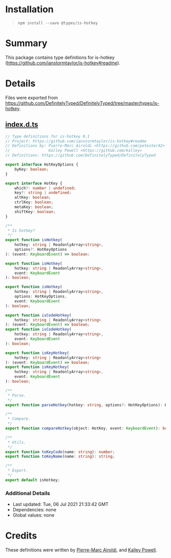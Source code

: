 # Installation
> `npm install --save @types/is-hotkey`

# Summary
This package contains type definitions for is-hotkey (https://github.com/ianstormtaylor/is-hotkey#readme).

# Details
Files were exported from https://github.com/DefinitelyTyped/DefinitelyTyped/tree/master/types/is-hotkey.
## [index.d.ts](https://github.com/DefinitelyTyped/DefinitelyTyped/tree/master/types/is-hotkey/index.d.ts)
````ts
// Type definitions for is-hotkey 0.1
// Project: https://github.com/ianstormtaylor/is-hotkey#readme
// Definitions by: Pierre-Marc Airoldi <https://github.com/petester42>
//                 Kalley Powell <https://github.com/kalley>
// Definitions: https://github.com/DefinitelyTyped/DefinitelyTyped

export interface HotKeyOptions {
    byKey: boolean;
}

export interface HotKey {
    which?: number | undefined;
    key?: string | undefined;
    altKey: boolean;
    ctrlKey: boolean;
    metaKey: boolean;
    shiftKey: boolean;
}

/**
 * Is hotkey?
 */
export function isHotkey(
    hotkey: string | ReadonlyArray<string>,
    options?: HotKeyOptions
): (event: KeyboardEvent) => boolean;

export function isHotkey(
    hotkey: string | ReadonlyArray<string>,
    event: KeyboardEvent
): boolean;

export function isHotkey(
    hotkey: string | ReadonlyArray<string>,
    options: HotKeyOptions,
    event: KeyboardEvent
): boolean;

export function isCodeHotkey(
    hotkey: string | ReadonlyArray<string>
): (event: KeyboardEvent) => boolean;
export function isCodeHotkey(
    hotkey: string | ReadonlyArray<string>,
    event: KeyboardEvent
): boolean;

export function isKeyHotkey(
    hotkey: string | ReadonlyArray<string>
): (event: KeyboardEvent) => boolean;
export function isKeyHotkey(
    hotkey: string | ReadonlyArray<string>,
    event: KeyboardEvent
): boolean;

/**
 * Parse.
 */
export function parseHotkey(hotkey: string, options?: HotKeyOptions): HotKey;

/**
 * Compare.
 */
export function compareHotkey(object: HotKey, event: KeyboardEvent): boolean;

/**
 * Utils.
 */
export function toKeyCode(name: string): number;
export function toKeyName(name: string): string;

/**
 * Export.
 */
export default isHotkey;

````

### Additional Details
 * Last updated: Tue, 06 Jul 2021 21:33:42 GMT
 * Dependencies: none
 * Global values: none

# Credits
These definitions were written by [Pierre-Marc Airoldi](https://github.com/petester42), and [Kalley Powell](https://github.com/kalley).
